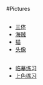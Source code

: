 #Pictures
##

- [三体](https://hermionex.github.io/html/TBindex.html)
- [海贼](https://hermionex.github.io/html/onepiece.html)
- [猫](https://hermionex.github.io/html/cat.html)
-  [头像](https://hermionex.github.io/html/headpic.html)
##
- [临摹练习](https://hermionex.github.io/html/practice.html)
- [上色练习](https://hermionex.github.io/html/color.html)